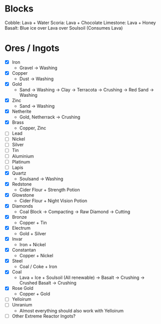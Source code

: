 # Blocks
Cobble: Lava + Water
Scoria: Lava + Chocolate
Limestone: Lava + Honey
Basalt: Blue ice over Lava over Soulsoil (Consumes Lava)


# Ores / Ingots
- [x] Iron
  - Gravel -> Washing
- [x] Copper
  - Dust -> Washing
- [x] Gold
  - Sand -> Washing -> Clay -> Terracota -> Crushing -> Red Sand -> Washing
- [x] Zinc
  - Sand -> Washing
- [x] Netherite
  - Gold, Netherrack -> Crushing
- [x] Brass
  - Copper, Zinc
- [ ] Lead
- [ ] Nickel
- [ ] Silver
- [ ] Tin
- [ ] Aluminium
- [ ] Platinum
- [ ] Lapis
- [x] Quartz
  - Soulsand -> Washing
- [x] Redstone
  - Cider Flour + Strength Potion
- [x] Glowstone
  - Cider Flour + Night Vision Potion
- [x] Diamonds
  - Coal Block -> Compacting -> Raw Diamond -> Cutting
- [x] Bronze
  - Copper + Tin
- [x] Electrum
  - Gold + Silver
- [x] Invar
  - Iron + Nickel
- [x] Constantan
  - Copper + Nickel
- [x] Steel
  - Coal / Coke + Iron
- [x] Coal
  - Lava + Ice + Soulsoil (All renewable) -> Basalt -> Crushing -> Crushed Basalt -> Crushing
- [x] Rose Gold
  - Copper + Gold
- [ ] Yelloirum
- [ ] Unranium
  - Almost everything should also work with Yelloirum
- [ ] Other Extreme Reactor Ingots?